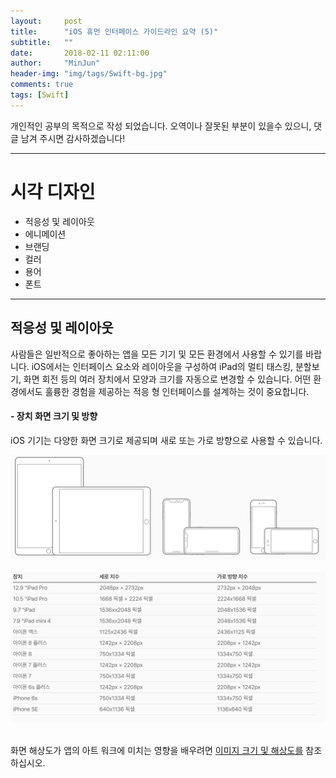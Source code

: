 ```yaml
---
layout:     post
title:      "iOS 휴먼 인터페이스 가이드라인 요약 (5)"
subtitle:   ""
date:       2018-02-11 02:11:00
author:     "MinJun"
header-img: "img/tags/Swift-bg.jpg"
comments: true
tags: [Swift]
---
```


개인적인 공부의 목적으로 작성 되었습니다. 오역이나 잘못된 부분이 있을수 있으니, 댓글 남겨 주시면 감사하겠습니다!

---

# 시각 디자인 

- 적응성 및 레이아웃
- 에니메이션
- 브랜딩
- 컬러
- 용어
- 폰트

---

## 적응성 및 레이아웃 

사람들은 일반적으로 좋아하는 앱을 모든 기기 및 모든 환경에서 사용할 수 있기를 바랍니다. iOS에서는 인터페이스 요소와 레이아웃을 구성하여 iPad의 멀티 태스킹, 분할보기, 화면 회전 등의 여러 장치에서 모양과 크기를 자동으로 변경할 수 있습니다. 어떤 환경에서도 훌륭한 경험을 제공하는 적응 형 인터페이스를 설계하는 것이 중요합니다.

#### - 장치 화면 크기 및 방향

iOS 기기는 다양한 화면 크기로 제공되며 새로 또는 가로 방향으로 사용할 수 있습니다. 

<center><img src="/img/posts/adaptivity_and_layout.png"></center> <br> 
<center><img src="/img/posts/adaptivity_and_layout-1.png"></center> <br> 

화면 해상도가 앱의 아트 워크에 미치는 영향을 배우려면 [이미지 크기 및 해상도를](https://developer.apple.com/ios/human-interface-guidelines/icons-and-images/image-size-and-resolution/) 참조하십시오.





